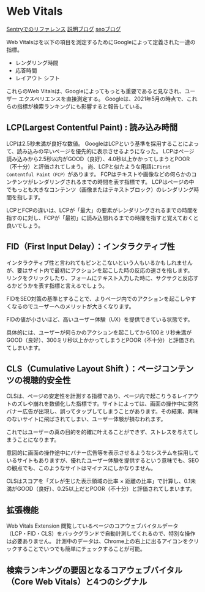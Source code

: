 # Web Vitals
[Sentryでのリファレンス](https://docs.sentry.io/product/performance/web-vitals/)
[説明ブログ](https://www.suzukikenichi.com/blog/web-vitals-chrome-extension-is-now-available-on-web-store/)
[seoブログ](https://gmotech.jp/semlabo/seo/blog/core-web-vitals/)


Web Vitalsはを以下の項目を測定するためにGoogleによって定義された一連の指標。
- レンダリング時間
- 応答時間
- レイアウト シフト

これらのWeb Vitalsは、Googleによってもっとも重要であると見なされ、ユーザー エクスペリエンスを直接測定する。
Googleは、2021年5月の時点で、これらの指標が検索ランキングにも影響すると報告している。


## LCP(Largest Contentful Paint) : 読み込み時間

LCPは2.5秒未満が良好な数値。
GoogleはLCPという基準を採用することによって、読み込みの早いページを優先的に表示させるようになった。
LCPはページ読み込みから2.5秒以内がGOOD（良好）、4.0秒以上かかってしまうとPOOR（不十分）と評価されてしまう。
尚、LCPと似たような用語に`First Contentful Paint（FCP）`があります。
FCPはテキストや画像などの何らかのコンテンツがレンダリングされるまでの時間を表す指標です。
LCPはページの中でもっとも大きなコンテンツ（画像またはテキストブロック）のレンダリング時間を指します。

LCPとFCPの違いは、LCPが「最大」の要素がレンダリングされるまでの時間を指すのに対し、FCPが「最初」に読み込間れるまでの時間を指すと覚えておくと良いでしょう。

## FID（First Input Delay）：インタラクティブ性

インタラクティブ性と言われてもピンとこないという人もいるかもしれませんが、要はサイト内で最初にアクションを起こした時の反応の速さを指します。
リンクをクリックしたり、フォームにテキスト入力した時に、サクサクと反応するかどうかを表す指標と言えるでしょう。

FIDをSEO対策の基準とすることで、よりページ内でのアクションを起こしやすくなるのでユーザーへのメリットが大きくなります。

FIDの値が小さいほど、高いユーザー体験（UX）を提供できている状態です。

具体的には、ユーザーが何らかのアクションを起こしてから100ミリ秒未満がGOOD（良好）、300ミリ秒以上かかってしまうとPOOR（不十分）と評価されてしまいます。


## CLS（Cumulative Layout Shift ）：ページコンテンツの視聴的安全性

CLSは、ページの安定性を計測する指標であり、ページ内で起こりうるレイアウトのズレや崩れを数値化した指標です。サイトによっては、画面の操作中に突然バナー広告が出現し、誤ってタップしてしまうことがあります。その結果、興味のないサイトに飛ばされてしまい、ユーザー体験が損なわれます。

これではユーザーの真の目的を的確に叶えることができず、ストレスを与えてしまうことになります。

意図的に画面の操作途中にバナー広告等を表示させるようなシステムを採用しているサイトもありますが、優れたユーザー体験を提供するという意味でも、SEOの観点でも、このようなサイトはマイナスにしかなりません。

CLSはスコアを「ズレが生じた表示領域の比率 × 距離の比率」で計算し、0.1未満がGOOD（良好）、0.25以上だとPOOR（不十分）と評価されてしまいます。

## 拡張機能

Web Vitals Extension
閲覧しているページのコアウェブバイタルデータ（LCP・FID・CLS）をバックグランドで自動計測してくれるので、特別な操作は必要ありません。 計測中のデータは、Chrome上の右上に出るアイコンをクリックすることでいつでも簡単にチェックすることが可能。

## 検索ランキングの要因となるコアウェブバイタル（Core Web Vitals）と4つのシグナル



